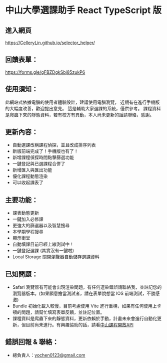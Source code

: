 # 中山大學選課助手 React TypeScript 版
## 進入網頁
https://CelleryLin.github.io/selector_helper/

## 回饋表單：
https://forms.gle/gFBZDgkSbj85zukP6

## 使用須知：
此網站式依據電腦的使用者體驗設計，建議使用電腦瀏覽， 近期有在進行手機版的大幅度改善，歡迎提出意見。
這是輔助大家選課的系統，僅供參考。
課程資料是爬蟲下來的靜態資料，若有校方有異動，本人尚未更新的話請聯絡，感謝。

## 更新內容：
* 自動選課改稱課程偵探，並且改成排序列表
* 新版前端完成了！手機版也有了！
* 新增課程偵探時間點擊篩選功能
* 一鍵登記與已選課程合併了
* 新增匯入與匯出功能
* 優化課程動態渲染
* 可以收起課表了

## 主要功能：
* 課表動態更新
* 一鍵加入必修課
* 更強大的篩選器以及智慧搜尋
* 本學期學程搜尋
* 顯示衝堂
* 自動填課目前已經上線測試中！
* 一鍵登記選課 (其實沒有一鍵啦)
* Local Storage 關閉瀏覽器自動儲存選課資料

## 已知問題：
* Safari 瀏覽器有可能會出現渲染問題，有任何選染錯誤請聯絡我，並註記您的瀏覽器版本。(如果願意擔當測試者，請在表單說想當 IOS 前端測試，不勝感激)
* Bundle 初始化載入較慢，目前考慮使用 Vite 進行重構，如果有任何使用上卡頓的問題，請幫忙填寫表單反饋，並註記位置。
* 課程資料是爬蟲下來的靜態資料，更新依賴於手動，計畫未來會進行自動化更新，但目前尚未進行。有興趣協助的話，請看[中山課程開放API](https://github.com/whats2000/NSYSUCourseAPI)

## 錯誤回報 & 聯絡：
* 總負責人：yochen0123@gmail.com
